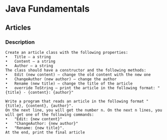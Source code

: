 # Java Fundamentals

## Articles

### Description
    Create an article class with the following properties:
    •	Title – a string 
    •	Content – a string 
    •	Author – a string 
    The class should have a constructor and the following methods:
    •	Edit (new content) – change the old content with the new one 
    •	ChangeAuthor (new author) – change the author
    •	Rename (new title) – change the title of the article 
    •	override ToString – print the article in the following format: "{title} - {content}: {author}"

    Write a program that reads an article in the following format "{title}, {content}, {author}".
    On the next line, you will get the number n. On the next n lines, you will get one of the following commands: 
    •	"Edit: {new content}" 
    •	"ChangeAuthor: {new author}" 
    •	"Rename: {new title}".
    At the end, print the final article